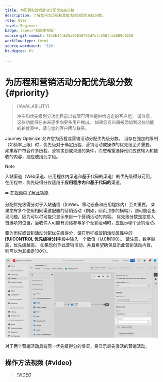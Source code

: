 ```yaml
---
title: 为历程和营销活动分配优先级分数
description: 了解如何为历程和营销活动分配优先级分数。
role: User
level: Beginner
badge: label="有限发布版"
source-git-commit: 7632b144625a02810796d7afc858fcb5809d9220
workflow-type: tm+mt
source-wordcount: '326'
ht-degree: 6%

---
```



# 为历程和营销活动分配优先级分数 {#priority}

>[!AVAILABILITY]
>
>冲突和优先级划分功能目前以有限可用性提供给选定的客户组。 请注意，这些功能将在未来逐步向更多用户推出。 如果您有兴趣被添加到这些功能的轮候表中，请与您的客户团队联系。

Journey Optimizer允许您为历程或营销活动分配优先级分数。 当存在强加的限制（如频率上限）时，优先级对于确定历程、营销活动或操作的优先级至关重要。 如果客户符合许多历程、营销策划或沟通的条件，而您希望选择他们应该输入和接收的内容，则应使用此字段。

>[!NOTE]
>
>入站渠道（Web渠道、应用程序内渠道和基于代码的渠道）的优先级得分可用。 在历程中，优先级得分仅适用于&#x200B;**应用程序内**&#x200B;和&#x200B;**基于代码的**&#x200B;渠道。

➡️ [在视频中了解此功能](#video)

分配优先级得分对于入站通信（如Web、移动设备和应用程序内）至关重要。 如果您有多个使用相同渠道配置的营销活动（例如，网页顶部的横幅），则可能会出现问题，因为可以尽可能只显示来自一个营销活动的内容。 优先级分数是您插入首选项的位置，当收件人可能有资格参与多个营销活动时，应显示哪个营销活动。

要为历程或营销活动分配优先级得分，请在历程或营销活动属性中的&#x200B;**[!UICONTROL 优先级得分]**&#x200B;字段中输入一个数值（从0到100）。 请注意，数字越高，优先级越高。 如果您创作此营销活动，并且希望确保显示此营销活动内容，则可以为其指定100分。

![](assets/priority-score.png)

对于两个营销活动具有同一优先级得分的情况，将显示最先激活的营销活动。

## 操作方法视频 {#video}

>[!VIDEO](https://video.tv.adobe.com/v/3435529?quality=12)
